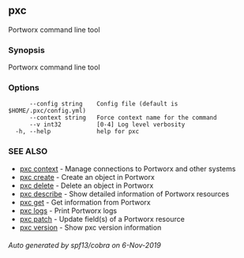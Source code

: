 ## pxc

Portworx command line tool

### Synopsis

Portworx command line tool

### Options

```
      --config string    Config file (default is $HOME/.pxc/config.yml)
      --context string   Force context name for the command
      --v int32          [0-4] Log level verbosity
  -h, --help             help for pxc
```

### SEE ALSO

* [pxc context](pxc_context.md)	 - Manage connections to Portworx and other systems
* [pxc create](pxc_create.md)	 - Create an object in Portworx
* [pxc delete](pxc_delete.md)	 - Delete an object in Portworx
* [pxc describe](pxc_describe.md)	 - Show detailed information of Portworx resources
* [pxc get](pxc_get.md)	 - Get information from Portworx
* [pxc logs](pxc_logs.md)	 - Print Portworx logs
* [pxc patch](pxc_patch.md)	 - Update field(s) of a Portworx resource
* [pxc version](pxc_version.md)	 - Show pxc version information

###### Auto generated by spf13/cobra on 6-Nov-2019
